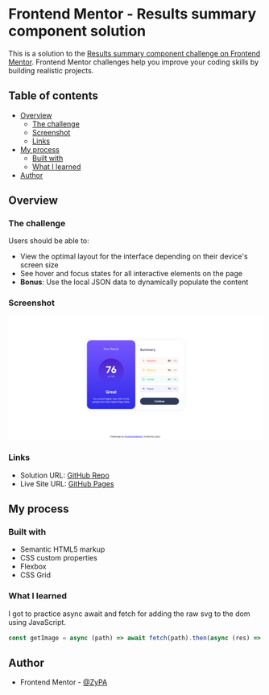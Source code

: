 # Frontend Mentor - Results summary component solution

This is a solution to the [Results summary component challenge on Frontend Mentor](https://www.frontendmentor.io/challenges/results-summary-component-CE_K6s0maV). Frontend Mentor challenges help you improve your coding skills by building realistic projects.

## Table of contents

-   [Overview](#overview)
    -   [The challenge](#the-challenge)
    -   [Screenshot](#screenshot)
    -   [Links](#links)
-   [My process](#my-process)
    -   [Built with](#built-with)
    -   [What I learned](#what-i-learned)
-   [Author](#author)

## Overview

### The challenge

Users should be able to:

-   View the optimal layout for the interface depending on their device's screen size
-   See hover and focus states for all interactive elements on the page
-   **Bonus**: Use the local JSON data to dynamically populate the content

### Screenshot

![](./screenshot.jpg)

### Links

-   Solution URL: [GitHub Repo](https://github.com/ZyPA/Frontend-Mentor-Results-summary-component-solution)
-   Live Site URL: [GitHub Pages](https://zypa.github.io/Frontend-Mentor-Results-summary-component-solution/)

## My process

### Built with

-   Semantic HTML5 markup
-   CSS custom properties
-   Flexbox
-   CSS Grid

### What I learned

I got to practice async await and fetch for adding the raw svg to the dom using JavaScript.

```js
const getImage = async (path) => await fetch(path).then(async (res) => await res.text());
```

## Author

-   Frontend Mentor - [@ZyPA](https://www.frontendmentor.io/profile/ZyPA)
